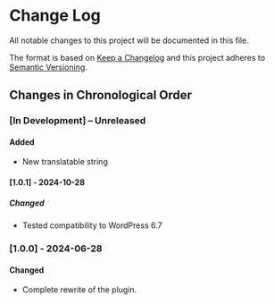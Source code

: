 # Change Log

All notable changes to this project will be documented in this file.

The format is based on [Keep a Changelog](http://keepachangelog.com/)
and this project adheres to [Semantic Versioning](http://semver.org/).

<!--
GitHub MD Syntax:
https://docs.github.com/en/get-started/writing-on-github/getting-started-with-writing-and-formatting-on-github/basic-writing-and-formatting-syntax

Highlighting:
https://docs.github.com/assets/cb-41128/mw-1440/images/help/writing/alerts-rendered.webp

> [!NOTE]
> Highlights information that users should take into account, even when skimming.

> [!IMPORTANT]
> Crucial information necessary for users to succeed.

> [!WARNING]
> Critical content demanding immediate user attention due to potential risks.
-->

## Changes in Chronological Order

### \[In Development\] – Unreleased

<!--
Section Order:

#### Added
#### Fixed
#### Changed
#### Deprecated
#### Removed
#### Security
-->

#### Added

- New translatable string

#### \[1.0.1\] - 2024-10-28

##### Changed

- Tested compatibility to WordPress 6.7

### \[1.0.0\] - 2024-06-28

#### Changed

- Complete rewrite of the plugin.
